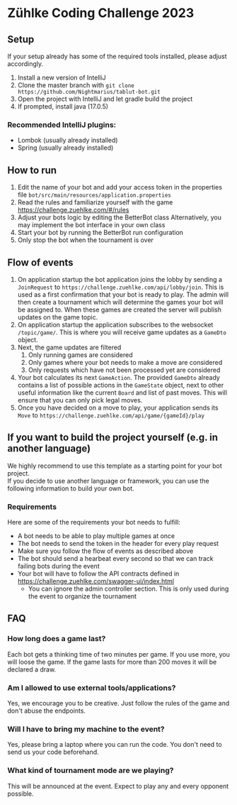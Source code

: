 # Zühlke Coding Challenge 2023

## Setup

If your setup already has some of the required tools installed, please adjust accordingly.

1. Install a new version of IntelliJ
2. Clone the master branch with `git clone https://github.com/Nightmarius/tablut-bot.git`
3. Open the project with IntelliJ and let gradle build the project
4. If prompted, install java (17.0.5)

### Recommended IntelliJ plugins:

- Lombok (usually already installed)
- Spring (usually already installed)

## How to run

1. Edit the name of your bot and add your access token in the properties file
   `bot/src/main/resources/application.properties`
2. Read the rules and familiarize yourself with the game
   https://challenge.zuehlke.com/#/rules
3. Adjust your bots logic by editing the BetterBot class
   Alternatively, you may implement the bot interface in your own class
4. Start your bot by running the BetterBot run configuration
5. Only stop the bot when the tournament is over


## Flow of events

1. On application startup the bot application joins the lobby by sending a `JoinRequest` to `https://challenge.zuehlke.com/api/lobby/join`.
   This is used as a first confirmation that your bot is ready to play.
   The admin will then create a tournament which will determine the games your bot will be assigned to.
   When these games are created the server will publish updates on the game topic.
2. On application startup the application subscribes to the websocket `/topic/game/`. This is where you will receive game updates as a `GameDto` object.
3. Next, the game updates are filtered 
   1. Only running games are considered
   2. Only games where your bot needs to make a move are considered
   3. Only requests which have not been processed yet are considered
4. Your bot calculates its next `GameAction`. The provided `GameDto` already contains a list of possible actions in the `GameState` object, next to other useful information like the current `Board` and list of past moves. 
This will ensure that you can only pick legal moves. 
5. Once you have decided on a move to play, your application sends its `Move` to `https://challenge.zuehlke.com/api/game/{gameId}/play`

## If you want to build the project yourself (e.g. in another language)

We highly recommend to use this template as a starting point for your bot project. \
If you decide to use another language or framework, you can use the following information to build your own bot.

### Requirements

Here are some of the requirements your bot needs to fulfill:
- A bot needs to be able to play multiple games at once
- The bot needs to send the token in the header for every play request
- Make sure you follow the flow of events as described above
- The bot should send a hearbeat every second so that we can track failing bots during the event
- Your bot will have to follow the API contracts defined in https://challenge.zuehlke.com/swagger-ui/index.html
  - You can ignore the admin controller section. This is only used during the event to organize the tournament

## FAQ

### How long does a game last?
Each bot gets a thinking time of two minutes per game. If you use more, you will loose the game. If the game lasts for more than 200 moves it will be declared a draw.

### Am I allowed to use external tools/applications?
Yes, we encourage you to be creative. Just follow the rules of the game and don't abuse the endpoints.

### Will I have to bring my machine to the event?
Yes, please bring a laptop where you can run the code. You don't need to send us your code beforehand.

### What kind of tournament mode are we playing?
This will be announced at the event. Expect to play any and every opponent possible.



